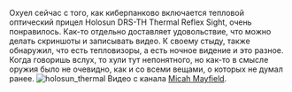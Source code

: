 ---
---
Охуел сейчас с того, как киберпанково включается тепловой оптический прицел Holosun DRS-TH Thermal Reflex Sight, очень понравилось.
Как-то отдельно доставляет удовольствие, что можно делать скриншоты и записывать видео.
К своему стыду, также обнаружил, что есть тепловизоры, а есть ночное видение и это разное. Когда говоришь вслух, то хули тут непонятного, но как-то в смысле оружия было не очевидно, как и со всеми вещами, о которых не думал ранее.
![holosun_thermal]({{site.url}}/assets/images/holosun_thermal.gif)
Видео с канала [Micah Mayfield](https://www.youtube.com/@micahmayfield).